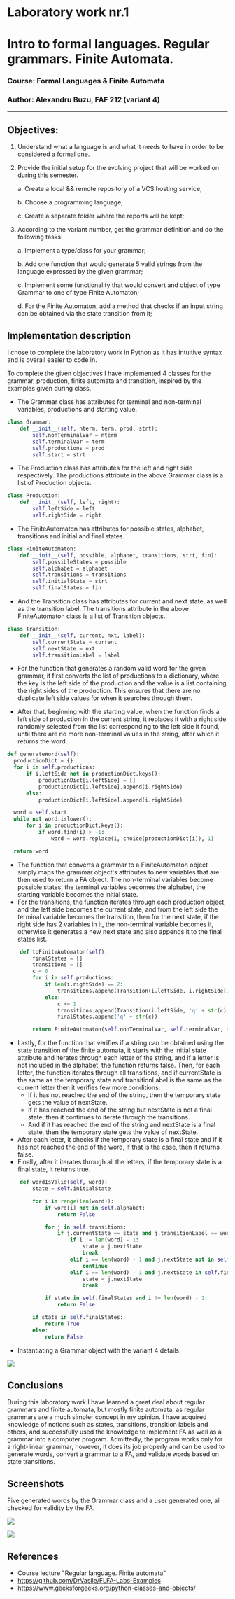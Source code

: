 # Laboratory work nr.1
# Intro to formal languages. Regular grammars. Finite Automata.

### Course: Formal Languages & Finite Automata
### Author: Alexandru Buzu, FAF 212 (variant 4)

---


## Objectives:

1. Understand what a language is and what it needs to have in order to be considered a formal one.

2. Provide the initial setup for the evolving project that will be worked on during this semester.

    a. Create a local && remote repository of a VCS hosting service;

    b. Choose a programming language;

    c. Create a separate folder where the reports will be kept;

3. According to the variant number, get the grammar definition and do the following tasks:

    a. Implement a type/class for your grammar;

    b. Add one function that would generate 5 valid strings from the language expressed by the given grammar;

    c. Implement some functionality that would convert and object of type Grammar to one of type Finite Automaton;
    
    d. For the Finite Automaton, add a method that checks if an input string can be obtained via the state transition from it;



## Implementation description
I chose to complete the laboratory work in Python as it has intuitive syntax and is overall easier to code in.

To complete the given objectives I have implemented 4 classes for the grammar, production, finite automata and transition, inspired by the examples given during class. 

* The Grammar class has attributes for terminal and non-terminal variables, productions and starting value.

```python
class Grammar:
    def __init__(self, nterm, term, prod, strt):
        self.nonTerminalVar = nterm
        self.terminalVar = term
        self.productions = prod
        self.start = strt
```
* The Production class has attributes for the left and right side respectively.
The productions attribute in the above Grammar class is a list of Production objects.

```python
class Production:
    def __init__(self, left, right):
        self.leftSide = left
        self.rightSide = right
```
* The FiniteAutomaton has attributes for possible states, alphabet, transitions and initial and final states.

```python
class FiniteAutomaton:
    def __init__(self, possible, alphabet, transitions, strt, fin):
        self.possibleStates = possible
        self.alphabet = alphabet
        self.transitions = transitions
        self.initialState = strt
        self.finalStates = fin
```
* And the Transition class has attributes for current and next state, as well as the transition label.
The transitions attribute in the above FiniteAutomaton class is a list of Transition objects.

```python
class Transition:
    def __init__(self, current, nxt, label):
        self.currentState = current
        self.nextState = nxt
        self.transitionLabel = label
```
* For the function that generates a random valid word for the given grammar, it first
converts the list of productions to a dictionary, where the key is the left side of the production
and the value is a list containing the right sides of the production. This ensures that there are
no duplicate left side values for when it searches through them.

* After that, beginning with the starting value, when the function
finds a left side of production in the current string, it replaces it with a right side
randomly selected from the list corresponding to the left side it found, until
there are no more non-terminal values in the string, after which it returns the word.

```python
def generateWord(self):
  productionDict = {}
  for i in self.productions:
      if i.leftSide not in productionDict.keys():
          productionDict[i.leftSide] = []
          productionDict[i.leftSide].append(i.rightSide)
      else:
          productionDict[i.leftSide].append(i.rightSide)

  word = self.start
  while not word.islower():
      for i in productionDict.keys():
          if word.find(i) > -1:
              word = word.replace(i, choice(productionDict[i]), 1)

  return word
```

* The function that converts a grammar to a FiniteAutomaton object simply
maps the grammar object's attributes to new variables that are then used to return a FA
object. The non-terminal variables become possible states, the terminal variables
becomes the alphabet, the starting variable becomes the initial state.
* For the transitions, the function iterates through each production object, and the left side becomes
the current state, and from the left side the terminal variable becomes the transition, then for the next state, if the right 
side has 2 variables in it, the non-terminal variable becomes it, otherwise
it generates a new next state and also appends it to the final states list.
```python
    def toFiniteAutomaton(self):
        finalStates = []
        transitions = []
        c = 0
        for i in self.productions:
            if len(i.rightSide) == 2:
                transitions.append(Transition(i.leftSide, i.rightSide[1], i.rightSide[0]))
            else:
                c += 1
                transitions.append(Transition(i.leftSide, 'q' + str(c), i.rightSide))
                finalStates.append('q' + str(c))

        return FiniteAutomaton(self.nonTerminalVar, self.terminalVar, transitions, self.start, finalStates)
```
 
* Lastly, for the function that verifies if a string can be obtained using the state transition
of the finite automata, it starts with the initial state attribute and iterates through
each letter of the string, and if a letter is not included in the alphabet, the function returns false.
Then, for each letter, the function iterates through all transitions, and if currentState
is the same as the temporary state and transitionLabel is the same as the current letter
then it verifies few more conditions:
  * If it has not reached the end of the string, then the temporary state gets the value
  of nextState.
  * If it has reached the end of the string but nextState is not a final state, then it
  continues to iterate through the transitions.
  * And if it has reached the end of the string and nextState is a final state, then the temporary state gets the value
  of nextState.
* After each letter, it checks if the temporary state is a final state and if it has not reached 
the end of the word, if that is the case, then it returns false.
* Finally, after it iterates through all the letters, if the temporary state is a 
final state, it returns true.
```python
    def wordIsValid(self, word):
        state = self.initialState

        for i in range(len(word)):
            if word[i] not in self.alphabet:
                return False

            for j in self.transitions:
                if j.currentState == state and j.transitionLabel == word[i]:
                    if i != len(word) - 1:
                        state = j.nextState
                        break
                    elif i == len(word) - 1 and j.nextState not in self.finalStates:
                        continue
                    elif i == len(word) - 1 and j.nextState in self.finalStates:
                        state = j.nextState
                        break

            if state in self.finalStates and i != len(word) - 1:
                return False

        if state in self.finalStates:
            return True
        else:
            return False
```
* Instantiating a Grammar object with the variant 4 details.

![](images/lab1_img1.png)
## Conclusions
During this laboratory work I have learned a great deal about regular grammars
and finite automata, but mostly finite automata, as regular grammars are
a much simpler concept in my opinion. I have acquired knowledge of notions
such as states, transitions, transition labels and others, and successfully
used the knowledge to implement FA as well as a grammar into a computer
program. Admittedly, the program works only for a right-linear grammar, however,
it does its job properly and can be used to generate words, convert a grammar
to a FA, and validate words based on state transitions.
## Screenshots
Five generated words by the Grammar class and a user generated one,
all checked for validity by the FA.

![](images/lab1_img2.png)

![](images/lab1_img3.png)

## References
* Course lecture "Regular language. Finite automata"
* https://github.com/DrVasile/FLFA-Labs-Examples
* https://www.geeksforgeeks.org/python-classes-and-objects/
